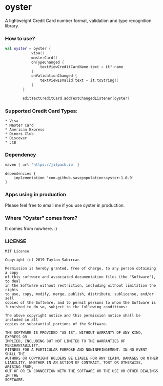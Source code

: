 # oyster
A lightweight Credit Card number format, validation and type recognition library.

### How to use?
```kotlin
val oyster = oyster {
            visa()
            masterCard()
            onTypeChanged {
                textViewCreditCardName.text = it?.name
            }
            onValidationChanged {
                textViewIsValid.text = it.toString()
            }
        }

        editTextCreditCard.addTextChangedListener(oyster)
```

### Supported Credit Card Types:
    * Visa
    * Master Card
    * American Express
    * Diners Club
    * Discover
    * JCB

### Dependency<br>
```groovy
maven { url 'https://jitpack.io' }
```
```
dependencies {
    implementation 'com.github.savepopulation:oyster:1.0.0'
}
``` 

### Apps using in production
Please feel free to email me if you use oyster in production.

### Where "Oyster" comes from?
It comes from nowhere. :)

### LICENSE
```
MIT License

Copyright (c) 2019 Taylan Sabırcan

Permission is hereby granted, free of charge, to any person obtaining a copy
of this software and associated documentation files (the "Software"), to deal
in the Software without restriction, including without limitation the rights
to use, copy, modify, merge, publish, distribute, sublicense, and/or sell
copies of the Software, and to permit persons to whom the Software is
furnished to do so, subject to the following conditions:

The above copyright notice and this permission notice shall be included in all
copies or substantial portions of the Software.

THE SOFTWARE IS PROVIDED "AS IS", WITHOUT WARRANTY OF ANY KIND, EXPRESS OR
IMPLIED, INCLUDING BUT NOT LIMITED TO THE WARRANTIES OF MERCHANTABILITY,
FITNESS FOR A PARTICULAR PURPOSE AND NONINFRINGEMENT. IN NO EVENT SHALL THE
AUTHORS OR COPYRIGHT HOLDERS BE LIABLE FOR ANY CLAIM, DAMAGES OR OTHER
LIABILITY, WHETHER IN AN ACTION OF CONTRACT, TORT OR OTHERWISE, ARISING FROM,
OUT OF OR IN CONNECTION WITH THE SOFTWARE OR THE USE OR OTHER DEALINGS IN THE
SOFTWARE.
```

